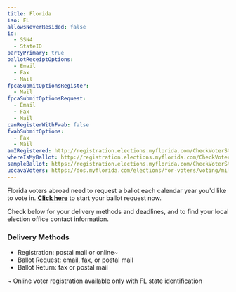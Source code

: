 ```yaml
---
title: Florida
iso: FL
allowsNeverResided: false
id:
  - SSN4
  - StateID
partyPrimary: true
ballotReceiptOptions:
  - Email
  - Fax
  - Mail
fpcaSubmitOptionsRegister:
  - Mail
fpcaSubmitOptionsRequest:
  - Email
  - Fax
  - Mail
canRegisterWithFwab: false
fwabSubmitOptions:
  - Fax
  - Mail
amIRegistered: http://registration.elections.myflorida.com/CheckVoterStatus
whereIsMyBallot: http://registration.elections.myflorida.com/CheckVoterStatus
sampleBallot: https://registration.elections.myflorida.com/CheckVoterStatus
uocavaVoters: https://dos.myflorida.com/elections/for-voters/voting/military-and-overseas-citizens-voting/
---
```

Florida voters abroad need to request a ballot each calendar year you'd like to vote in. [**Click here**](https://www.votefromabroad.org) to start your ballot request now.

Check below for your delivery methods and deadlines, and to find your local election office contact information.

### Delivery Methods

* Registration: postal mail or online~
* Ballot Request: email, fax, or postal mail
* Ballot Return: fax or postal mail

~ Online voter registration available only with FL state identification